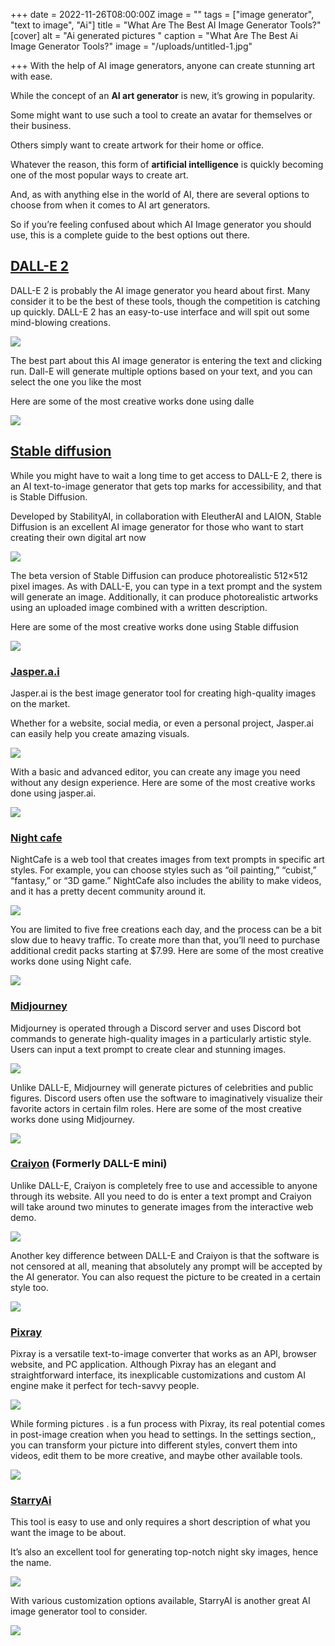 +++
date = 2022-11-26T08:00:00Z
image = ""
tags = ["image generator", "text to image", "Ai"]
title = "What Are The Best AI Image Generator Tools?"
[cover]
alt = "Ai generated pictures "
caption = "What Are The Best Ai Image Generator Tools?"
image = "/uploads/untitled-1.jpg"

+++
With the help of AI image generators, anyone can create stunning art with ease.

While the concept of an **AI art generator** is new, it’s growing in popularity.

Some might want to use such a tool to create an avatar for themselves or their business.

Others simply want to create artwork for their home or office.

Whatever the reason, this form of **artificial intelligence** is quickly becoming one of the most popular ways to create art.

And, as with anything else in the world of AI, there are several options to choose from when it comes to AI art generators.

So if you’re feeling confused about which AI Image generator you should use, this is a complete guide to the best options out there.

## [DALL-E 2](https://openai.com/dall-e-2/)

DALL-E 2 is probably the AI image generator you heard about first. Many consider it to be the best of these tools, though the competition is catching up quickly. DALL-E 2 has an easy-to-use interface and will spit out some mind-blowing creations.

![](/uploads/dalle.PNG)

The best part about this AI image generator is entering the text and clicking run. Dall-E will generate multiple options based on your text, and you can select the one you like the most

Here are some of the most creative works done using dalle

![](/uploads/untitled-1.jpg)

## [Stable diffusion](https://www.googleadservices.com/pagead/aclk?sa=L&ai=DChcSEwjVoNbPudv7AhWa0HcKHTzcCOMYABACGgJlZg&ohost=www.google.com&cid=CAESbOD2A0H1lhEWroGa3oGMmpniEaQxfSBvcSUQbC5XoU3nYqHBukFlVw3tJ-GXPQszUPn1fNVCl39mXKNzdNCMbjB38eYqVv4FLdkJhhCvamaepmZxsR6F_SukDOEmXdsw5oIktgvlwUCwYF7Gow&sig=AOD64_2rVaaZy6oObDj2TR2vwsLjLLHpow&q&adurl&ved=2ahUKEwiugc3Pudv7AhWgi_0HHe0aCFsQ0Qx6BAgJEAE)

While you might have to wait a long time to get access to DALL-E 2, there is an AI text-to-image generator that gets top marks for accessibility, and that is Stable Diffusion.

Developed by StabilityAI, in collaboration with EleutherAI and LAION, Stable Diffusion is an excellent AI image generator for those who want to start creating their own digital art now

![](/uploads/stable.PNG)

The beta version of Stable Diffusion can produce photorealistic 512×512 pixel images. As with DALL-E, you can type in a text prompt and the system will generate an image. Additionally, it can produce photorealistic artworks using an uploaded image combined with a written description.

Here are some of the most creative works done using Stable diffusion

[![](/uploads/stable-diffusion.PNG)](https://www.googleadservices.com/pagead/aclk?sa=L&ai=DChcSEwiKtMuu8dr7AhUm7-0KHRVNDHwYABABGgJkZw&ohost=www.google.com&cid=CAESbOD2BINEvNuzIuc-pPOnr564KLqJFVX3rjCcsNESdWBw08X4tk3asgMPIja_HA8a0o7wkwLdqulBLEHyT8e7gLJRZngwwYA4VyLpUe_BbnOf2oQ4UB4hBU_BKRTWi7UC9rjdGHlcCOVwBONZXg&sig=AOD64_062KfLLmVO_2Ik5g94PtgRzMulzg&q&adurl&ved=2ahUKEwjU_sOu8dr7AhVEyRoKHaO6COUQ0Qx6BAgLEAE)

### [Jasper.a.i](https://www.googleadservices.com/pagead/aclk?sa=L&ai=DChcSEwi2mJ_wudv7AhXhC6IDHfBoCiUYABADGgJsZQ&ohost=www.google.com&cid=CAESbOD2RyCMC9nMZ1V3SWZB4rIrpLBeSO0VfkMuoYd5sQcM88amNISjWP_hcvWTXT6szGe5YhaQTMVY7BASy48QiyTkAqqTWHQHzasx184_LPpYQdZVeRRpYpUMr7ZVH1h0KthOBnoTnV2aHnK6pQ&sig=AOD64_1jW57ugFCmF-psEAOWJ_U5OJcEeg&q&adurl&ved=2ahUKEwiRkZjwudv7AhWGgv0HHSY5DXEQ0Qx6BAgJEAE)

Jasper.ai is the best image generator tool for creating high-quality images on the market.

Whether for a website, social media, or even a personal project, Jasper.ai can easily help you create amazing visuals.

![](/uploads/jasper.PNG)

With a basic and advanced editor, you can create any image you need without any design experience. Here are some of the most creative works done using jasper.ai.

![](/uploads/jasper1.PNG)

### [Night cafe](https://nightcafe.studio/)

NightCafe is a web tool that creates images from text prompts in specific art styles. For example, you can choose styles such as “oil painting,” “cubist,” “fantasy,” or “3D game.” NightCafe also includes the ability to make videos, and it has a pretty decent community around it.

![](/uploads/ai-art-generator.PNG)

You are limited to five free creations each day, and the process can be a bit slow due to heavy traffic. To create more than that, you’ll need to purchase additional credit packs starting at $7.99.  Here are some of the most creative works done using Night cafe.

![](/uploads/cafe.PNG)

### [Midjourney](https://midjourney.com/)

Midjourney is operated through a Discord server and uses Discord bot commands to generate high-quality images in a particularly artistic style. Users can input a text prompt to create clear and stunning images.

![](/uploads/midjourney.PNG)

Unlike DALL-E, Midjourney will generate pictures of celebrities and public figures. Discord users often use the software to imaginatively visualize their favorite actors in certain film roles.  Here are some of the most creative works done using Midjourney.

![](/uploads/untitled-2.jpg)

### [Craiyon](https://www.craiyon.com/) (Formerly DALL-E mini)

Unlike DALL-E, Craiyon is completely free to use and accessible to anyone through its website. All you need to do is enter a text prompt and Craiyon will take around two minutes to generate images from the interactive web demo.

![](/uploads/crayon.PNG)

Another key difference between DALL-E and Craiyon is that the software is not censored at all, meaning that absolutely any prompt will be accepted by the AI generator. You can also request the picture to be created in a certain style too.

![](/uploads/untitled-3.jpg)

### [Pixray](https://pixray.com/)

Pixray is a versatile text-to-image converter that works as an API, browser website, and PC application. Although Pixray has an elegant and straightforward interface, its inexplicable customizations and custom AI engine make it perfect for tech-savvy people.

![](/uploads/pixray.PNG)

While forming pictures . is a fun process with Pixray, its real potential comes in post-image creation when you head to settings. In the settings section,, you can transform your picture into different styles, convert them into videos, edit them to be more creative, and maybe other available tools.

![](/uploads/pix.PNG)

### [StarryAi](https://www.starryai.com/)

This tool is easy to use and only requires a short description of what you want the image to be about.

It’s also an excellent tool for generating top-notch night sky images, hence the name.

![](/uploads/starry-ai.PNG)

With various customization options available, StarryAI is another great AI image generator tool to consider.

![](/uploads/untitled-4.jpg)